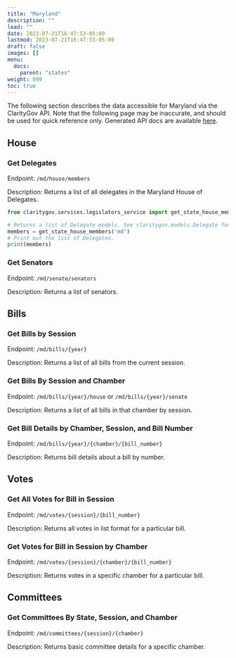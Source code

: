 ```yaml
---
title: "Maryland"
description: ""
lead: ""
date: 2023-07-21T16:47:53-05:00
lastmod: 2023-07-21T16:47:53-05:00
draft: false
images: []
menu:
  docs:
    parent: "states"
weight: 999
toc: true
---
```

The following section describes the data accessible for Maryland via the ClarityGov API. Note that the following page may be inaccurate, and should be used for quick reference only. Generated API docs are available [here](https://api.claritygov.com/docs/). 

## House
### Get Delegates 
Endpoint: `/md/house/members`

Description: Returns a list of all delegates in the Maryland House of Delegates.

```python
from claritygov.services.legislators_service import get_state_house_members

# Returns a list of Delegate models. See claritygov.models.Delegate for more information on the model.
members = get_state_house_members('md')
# Print out the list of Delegates.
print(members)
```

### Get Senators
Endpoint: `/md/senate/senators`

Description:  Returns a list of senators.

## Bills

### Get Bills by Session
Endpoint: `/md/bills/{year}`

Description: Returns a list of all bills from the current session.
### Get Bills By Session and Chamber
Endpoint: `/md/bills/{year}/house` or `/md/bills/{year}/senate`

Description: Returns a list of all bills in that chamber by session.
### Get Bill Details by Chamber, Session, and Bill Number
Endpoint: `/md/bills/{year}/{chamber}/{bill_number}`

Description: Returns bill details about a bill by number.

## Votes

### Get All Votes for Bill in Session
Endpoint: `/md/votes/{session}/{bill_number}`

Description: Returns all votes in list format for a particular bill.
### Get Votes for Bill in Session by Chamber
Endpoint: `/md/votes/{session}/{chamber}/{bill_number}`

Description: Returns votes in a specific chamber for a particular bill.

## Committees

### Get Committees By State, Session, and Chamber
Endpoint: `/md/committees/{session}/{chamber}`

Description: Returns basic committee details for a specific chamber. 
